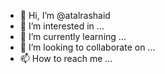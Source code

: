 - 👋 Hi, I’m @atalrashaid
- 👀 I’m interested in ...
- 🌱 I’m currently learning ...
- 💞️ I’m looking to collaborate on ...
- 📫 How to reach me ...

<!---
atalrashaid/atalrashaid is a ✨ special ✨ repository because its `README.md` (this file) appears on your GitHub profile.
You can click the Preview link to take a look at your changes.
--->
